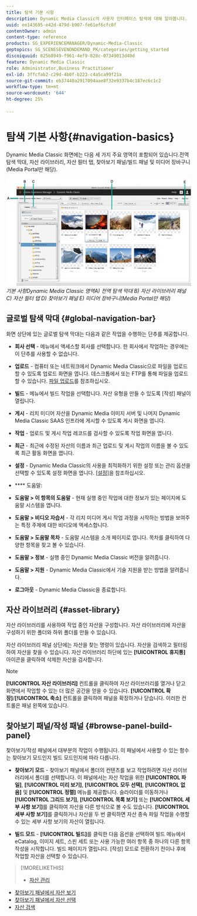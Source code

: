 ```yaml
---
title: 탐색 기본 사항
description: Dynamic Media Classic의 사용자 인터페이스 탐색에 대해 알아봅니다.
uuid: ee143695-e42d-479d-b907-fe61ef6cfc0f
contentOwner: admin
content-type: reference
products: SG_EXPERIENCEMANAGER/Dynamic-Media-Classic
geptopics: SG_SCENESEVENONDEMAND_PK/categories/getting_started
discoiquuid: 825b8949-f961-4ef9-828c-07349013d40d
feature: Dynamic Media Classic
role: Administrator,Business Practitioner
exl-id: 3ffcfab2-c29d-4b0f-b223-c4a5ca99f21a
source-git-commit: eb37440a2917094aae8f32e9337b4c187ec6c1c2
workflow-type: tm+mt
source-wordcount: '644'
ht-degree: 25%

---
```


# 탐색 기본 사항{#navigation-basics}

Dynamic Media Classic 화면에는 다음 세 가지 주요 영역이 포함되어 있습니다.전역 탐색 막대, 자산 라이브러리, 자산 필터 탭, 찾아보기 패널/빌드 패널 및 미디어 장바구니(Media Portal만 해당).

![탐색 ](/help/assets/gs_navigation_basics_popup_popup.png)
*기본 사항Dynamic Media Classic*
*영역A) 전역 탐색 막대 B) 자산 라이브러리 패널 C) 자산 필터 탭 D) 찾아보기 패널 E) 미디어 장바구니(Media Portal만 해당)*

## 글로벌 탐색 막대 {#global-navigation-bar}

화면 상단에 있는 글로벌 탐색 막대는 다음과 같은 작업을 수행하는 단추를 제공합니다.

* **회사 선택**  - 메뉴에서 액세스할 회사를 선택합니다. 한 회사에서 작업하는 경우에는 이 단추를 사용할 수 없습니다.

* **업로드**  - 컴퓨터 또는 네트워크에서 Dynamic Media Classic으로 파일을 업로드할 수 있도록 업로드 화면을 엽니다. 데스크톱에서 또는 FTP를 통해 파일을 업로드할 수 있습니다. [파일 업로드](/help/uploading-files.md)를 참조하십시오.

* **빌드**  - 메뉴에서 빌드 작업을 선택합니다. 자산 유형을 만들 수 있도록 [작성] 패널이 열립니다.

* **게시**  - 리치 미디어 자산을 Dynamic Media 이미지 서버 및 나머지 Dynamic Media Classic SAAS 인프라에 게시할 수 있도록 게시 화면을 엽니다.

* **작업**  - 업로드 및 게시 작업 레코드를 검사할 수 있도록 작업 화면을 엽니다.

* **최근**  - 최근에 수정된 자산의 이름과 최근 업로드 및 게시 작업의 이름을 볼 수 있도록 최근 활동 화면을 엽니다.

* **설정**  - Dynamic Media Classic의 사용을 최적화하기 위한 설정 또는 관리 옵션을 선택할 수 있도록 설정 화면을 엽니다. [[설정]](/help/setup-basics.md)을 참조하십시오.

* **** 도움말:

* **도움말 > 이 항목의 도움말**  - 현재 실행 중인 작업에 대한 정보가 있는 페이지에 도움말 시스템을 엽니다.

* **도움말 > 비디오 자습서**  - 각 리치 미디어 게시 작업 과정을 시작하는 방법을 보여주는 특정 주제에 대한 비디오에 액세스합니다.

* **도움말 > 도움말 목차**  - 도움말 시스템을 소개 페이지로 엽니다. 목차를 클릭하여 다양한 항목을 찾고 볼 수 있습니다.

* **도움말 > 정보**  - 실행 중인 Dynamic Media Classic 버전을 알려줍니다.

* **도움말 > 지원**  - Dynamic Media Classic에서 기술 지원을 받는 방법을 알려줍니다.

* **로그아웃**  - Dynamic Media Classic을 종료합니다.

## 자산 라이브러리 {#asset-library}

자산 라이브러리를 사용하여 작업 중인 자산을 구성합니다. 자산 라이브러리에 자산을 구성하기 위한 폴더와 하위 폴더를 만들 수 있습니다.

자산 라이브러리 패널 상단에는 자산을 찾는 명령이 있습니다. 자산을 검색하고 필터링하여 자산을 찾을 수 있습니다. 자산 라이브러리 하단에 있는 **[!UICONTROL 휴지통]** 아이콘을 클릭하여 삭제한 자산을 검사합니다.

>[!NOTE]
>
>**[!UICONTROL 자산 라이브러리]** 컨트롤을 클릭하여 자산 라이브러리를 열거나 닫고 화면에서 작업할 수 있는 더 많은 공간을 얻을 수 있습니다. **[!UICONTROL 확장]**/**[!UICONTROL 축소]** 컨트롤을 클릭하여 패널을 확장하거나 닫습니다. 이러한 컨트롤은 패널 왼쪽에 있습니다.

## 찾아보기 패널/작성 패널 {#browse-panel-build-panel}

찾아보기/작성 패널에서 대부분의 작업이 수행됩니다. 이 패널에서 사용할 수 있는 함수는 찾아보기 모드인지 빌드 모드인지에 따라 다릅니다.

* **찾아보기 모드**  - 찾아보기 패널에서 폴더의 컨텐츠를 보고 작업하려면 자산 라이브러리에서 폴더를 선택합니다. 이 패널에서는 자산 작업을 위한 **[!UICONTROL 파일]**, **[!UICONTROL 미리 보기]**, **[!UICONTROL 모두 선택]**, **[!UICONTROL 없음]** 및 **[!UICONTROL 정렬]** 메뉴를 제공합니다. 슬라이더를 이동하거나 **[!UICONTROL 그리드 보기]**, **[!UICONTROL 목록 보기]** 또는 **[!UICONTROL 세부 사항 보기]**&#x200B;를 클릭하여 자산을 다른 방식으로 볼 수도 있습니다. **[!UICONTROL 세부 사항 보기]**&#x200B;를 클릭하거나 자산을 두 번 클릭하면 자산 종속 파일 작업을 수행할 수 있는 세부 사항 보기의 자산이 열립니다.

* **빌드 모드**  -  **[!UICONTROL 빌드]**&#x200B;를 클릭한 다음 옵션을 선택하여 빌드 메뉴에서 eCatalog, 이미지 세트, 스핀 세트 또는 사용 가능한 여러 항목 중 하나의 다른 항목 작성을 시작합니다. 빌드 페이지가 열립니다. [작성] 모드로 전환하기 전이나 후에 작업할 자산을 선택할 수 있습니다.

>[!MORELIKETHIS]
>
>* [자산 관리](about-managing-assets.md)
* [찾아보기 패널에서 자산 보기](viewing-assets-browse-panel.md#viewing_assets_in_the_browse_panel)
* [찾아보기 패널에서 자산 선택](selecting-assets-browse-panel.md#selecting_assets_in_the_browse_panel)
* [자산 검색](searching-assets.md#searching_assets)

